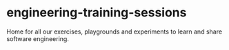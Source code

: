 # engineering-training-sessions
Home for all our exercises, playgrounds and experiments to learn and share software engineering.
